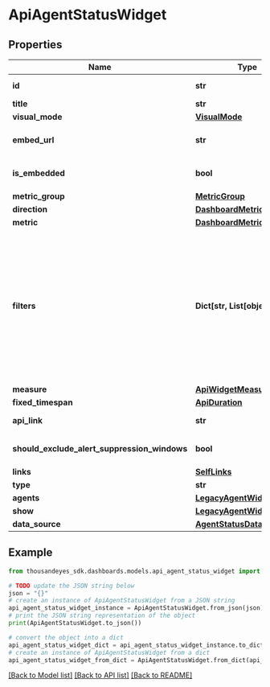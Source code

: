 # ApiAgentStatusWidget


## Properties

Name | Type | Description | Notes
------------ | ------------- | ------------- | -------------
**id** | **str** | Identifier of the widget. | [optional] [readonly] 
**title** | **str** | Title of the widget | [optional] 
**visual_mode** | [**VisualMode**](VisualMode.md) |  | [optional] 
**embed_url** | **str** | When &#x60;isEmbedded&#x60; is set to &#x60;true&#x60;, an &#x60;embedUrl&#x60; is provided. | [optional] [readonly] 
**is_embedded** | **bool** | Set to &#x60;true&#x60; if widget is marked as embedded; otherwise, set to &#x60;false&#x60;. | [optional] 
**metric_group** | [**MetricGroup**](MetricGroup.md) |  | [optional] 
**direction** | [**DashboardMetricDirection**](DashboardMetricDirection.md) |  | [optional] 
**metric** | [**DashboardMetric**](DashboardMetric.md) |  | [optional] 
**filters** | **Dict[str, List[object]]** | (Optional) Specifies the filters applied to the widget. When present, the &#x60;filters&#x60; property displays. Each filter object has two properties: &#x60;filterProperty&#x60; and &#x60;filterValue&#x60;. The &#x60;filterProperty&#x60; can be values like &#x60;AGENT&#x60;, &#x60;ENDPOINT_MACHINE_ID&#x60;, &#x60;TEST&#x60;, &#x60;MONITOR&#x60;, etc.  The &#x60;filterValue&#x60; represents an identifier array of the selected property. | [optional] 
**measure** | [**ApiWidgetMeasure**](ApiWidgetMeasure.md) |  | [optional] 
**fixed_timespan** | [**ApiDuration**](ApiDuration.md) |  | [optional] 
**api_link** | **str** |  | [optional] [readonly] 
**should_exclude_alert_suppression_windows** | **bool** | Excludes alert suppression window data if set to &#x60;true&#x60;. | [optional] 
**links** | [**SelfLinks**](SelfLinks.md) |  | [optional] 
**type** | **str** | Agent Status widget type. | 
**agents** | [**LegacyAgentWidgetType**](LegacyAgentWidgetType.md) |  | [optional] 
**show** | [**LegacyAgentWidgetShow**](LegacyAgentWidgetShow.md) |  | [optional] 
**data_source** | [**AgentStatusDatasource**](AgentStatusDatasource.md) |  | [optional] 

## Example

```python
from thousandeyes_sdk.dashboards.models.api_agent_status_widget import ApiAgentStatusWidget

# TODO update the JSON string below
json = "{}"
# create an instance of ApiAgentStatusWidget from a JSON string
api_agent_status_widget_instance = ApiAgentStatusWidget.from_json(json)
# print the JSON string representation of the object
print(ApiAgentStatusWidget.to_json())

# convert the object into a dict
api_agent_status_widget_dict = api_agent_status_widget_instance.to_dict()
# create an instance of ApiAgentStatusWidget from a dict
api_agent_status_widget_from_dict = ApiAgentStatusWidget.from_dict(api_agent_status_widget_dict)
```
[[Back to Model list]](../README.md#documentation-for-models) [[Back to API list]](../README.md#documentation-for-api-endpoints) [[Back to README]](../README.md)


